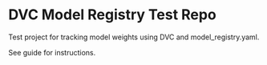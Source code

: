 # DVC Model Registry Test Repo

Test project for tracking model weights using DVC and model_registry.yaml.

See guide for instructions.